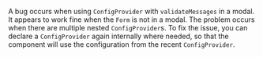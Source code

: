 A bug occurs when using `ConfigProvider` with `validateMessages` in a modal. It appears to work fine when the `Form` is not in a modal. The problem occurs when there are multiple nested `ConfigProvider`s. To fix the issue, you can declare a `ConfigProvider` again internally where needed, so that the component will use the configuration from the recent `ConfigProvider`.

